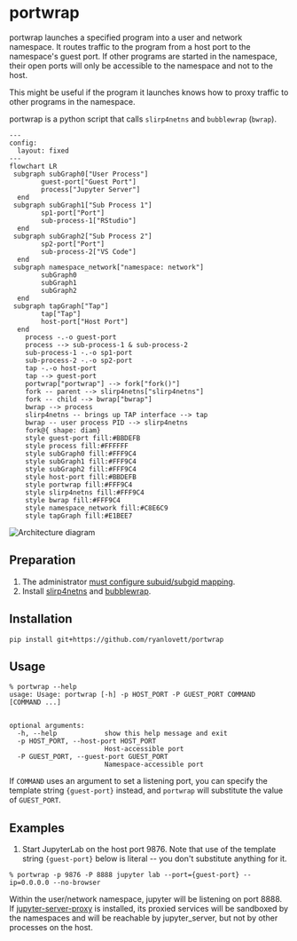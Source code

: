 portwrap
========
portwrap launches a specified program into a user and network namespace. It
routes traffic to the program from a host port to the namespace's guest port.
If other programs are started in the namespace, their open ports will only be
accessible to the namespace and not to the host.

This might be useful if the program it launches knows how to proxy traffic to other programs in the namespace.

portwrap is a python script that calls `slirp4netns` and `bubblewrap` (`bwrap`).

```mermaid
---
config:
  layout: fixed
---
flowchart LR
 subgraph subGraph0["User Process"]
        guest-port["Guest Port"]
        process["Jupyter Server"]
  end
 subgraph subGraph1["Sub Process 1"]
        sp1-port["Port"]
        sub-process-1["RStudio"]
  end
 subgraph subGraph2["Sub Process 2"]
        sp2-port["Port"]
        sub-process-2["VS Code"]
  end
 subgraph namespace_network["namespace: network"]
        subGraph0
        subGraph1
        subGraph2
  end
 subgraph tapGraph["Tap"]
        tap["Tap"]
        host-port["Host Port"]
  end
    process -.-o guest-port
    process --> sub-process-1 & sub-process-2
    sub-process-1 -.-o sp1-port
    sub-process-2 -.-o sp2-port
    tap -.-o host-port
    tap --> guest-port
    portwrap["portwrap"] --> fork["fork()"]
    fork -- parent --> slirp4netns["slirp4netns"]
    fork -- child --> bwrap["bwrap"]
    bwrap --> process
    slirp4netns -- brings up TAP interface --> tap
    bwrap -- user process PID --> slirp4netns
    fork@{ shape: diam}
    style guest-port fill:#BBDEFB
    style process fill:#FFFFFF
    style subGraph0 fill:#FFF9C4
    style subGraph1 fill:#FFF9C4
    style subGraph2 fill:#FFF9C4
    style host-port fill:#BBDEFB
    style portwrap fill:#FFF9C4
    style slirp4netns fill:#FFF9C4
    style bwrap fill:#FFF9C4
    style namespace_network fill:#C8E6C9
    style tapGraph fill:#E1BEE7
```

![Architecture diagram](./diagram.svg)

Preparation
-----------

1. The administrator [must configure subuid/subgid mapping](https://rootlesscontaine.rs/getting-started/common/subuid/).
2. Install [slirp4netns](https://github.com/rootless-containers/slirp4netns) and [bubblewrap](https://github.com/containers/bubblewrap).

Installation
------------
```console
pip install git+https://github.com/ryanlovett/portwrap
```

Usage
-----
```console
% portwrap --help
usage: Usage: portwrap [-h] -p HOST_PORT -P GUEST_PORT COMMAND [COMMAND ...]


optional arguments:
  -h, --help            show this help message and exit
  -p HOST_PORT, --host-port HOST_PORT
                        Host-accessible port
  -P GUEST_PORT, --guest-port GUEST_PORT
                        Namespace-accessible port
```

If `COMMAND` uses an argument to set a listening port, you can specify the template string `{guest-port}` instead, and `portwrap` will substitute the value of `GUEST_PORT`.

Examples
--------
1. Start JupyterLab on the host port 9876. Note that use of the template string `{guest-port}` below is literal -- you don't substitute anything for it.

```console
% portwrap -p 9876 -P 8888 jupyter lab --port={guest-port} --ip=0.0.0.0 --no-browser
```

   Within the user/network namespace, jupyter will be listening on port 8888. If [jupyter-server-proxy](https://github.com/jupyterhub/jupyter-server-proxy) is installed, its proxied services will be sandboxed by the namespaces and will be reachable by jupyter_server, but not by other processes on the host.

